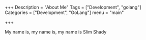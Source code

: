 +++
Description = "About Me"
Tags = ["Development", "golang"]
Categories = ["Development", "GoLang"]
menu = "main"

+++

My name is, my name is, my name is Slim Shady